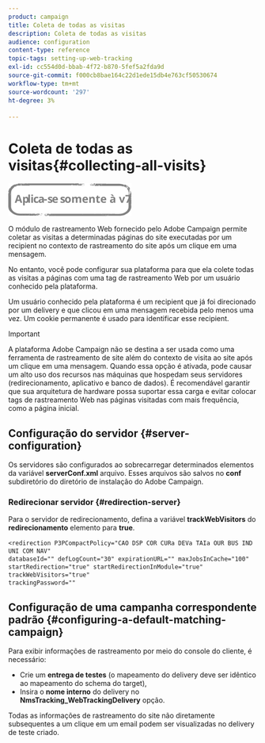 ```yaml
---
product: campaign
title: Coleta de todas as visitas
description: Coleta de todas as visitas
audience: configuration
content-type: reference
topic-tags: setting-up-web-tracking
exl-id: cc554d0d-bbab-4f72-b870-5fef5a2fda9d
source-git-commit: f000cb8bae164c22d1ede15db4e763cf50530674
workflow-type: tm+mt
source-wordcount: '297'
ht-degree: 3%

---
```


# Coleta de todas as visitas{#collecting-all-visits}

![](../../assets/v7-only.svg)

O módulo de rastreamento Web fornecido pelo Adobe Campaign permite coletar as visitas a determinadas páginas do site executadas por um recipient no contexto de rastreamento do site após um clique em uma mensagem.

No entanto, você pode configurar sua plataforma para que ela colete todas as visitas a páginas com uma tag de rastreamento Web por um usuário conhecido pela plataforma.

Um usuário conhecido pela plataforma é um recipient que já foi direcionado por um delivery e que clicou em uma mensagem recebida pelo menos uma vez. Um cookie permanente é usado para identificar esse recipient.

>[!IMPORTANT]
>
>A plataforma Adobe Campaign não se destina a ser usada como uma ferramenta de rastreamento de site além do contexto de visita ao site após um clique em uma mensagem. Quando essa opção é ativada, pode causar um alto uso dos recursos nas máquinas que hospedam seus servidores (redirecionamento, aplicativo e banco de dados). É recomendável garantir que sua arquitetura de hardware possa suportar essa carga e evitar colocar tags de rastreamento Web nas páginas visitadas com mais frequência, como a página inicial.

## Configuração do servidor {#server-configuration}

Os servidores são configurados ao sobrecarregar determinados elementos da variável **serverConf.xml** arquivo. Esses arquivos são salvos no **conf** subdiretório do diretório de instalação do Adobe Campaign.

### Redirecionar servidor {#redirection-server}

Para o servidor de redirecionamento, defina a variável **trackWebVisitors** do **redirecionamento** elemento para **true**.

```
<redirection P3PCompactPolicy="CAO DSP COR CURa DEVa TAIa OUR BUS IND UNI COM NAV"
databaseId="" defLogCount="30" expirationURL="" maxJobsInCache="100"
startRedirection="true" startRedirectionInModule="true" trackWebVisitors="true"
trackingPassword=""
```

## Configuração de uma campanha correspondente padrão {#configuring-a-default-matching-campaign}

Para exibir informações de rastreamento por meio do console do cliente, é necessário:

* Crie um **entrega de testes** (o mapeamento do delivery deve ser idêntico ao mapeamento do schema do target),
* Insira o **nome interno** do delivery no **NmsTracking_WebTrackingDelivery** opção.

Todas as informações de rastreamento do site não diretamente subsequentes a um clique em um email podem ser visualizadas no delivery de teste criado.
